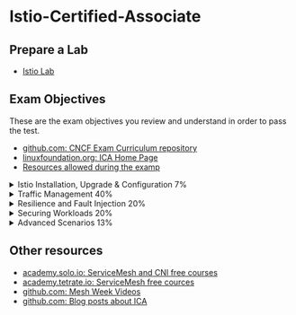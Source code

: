 # Istio-Certified-Associate

## Prepare a Lab
- [Istio Lab](labs/README.md)

## Exam Objectives

These are the exam objectives you review and understand in order to pass the test.

* [github.com: CNCF Exam Curriculum repository ](https://github.com/cncf/curriculum)
* [linuxfoundation.org: ICA Home Page](https://training.linuxfoundation.org/certification/istio-certified-associate-ica/)
* [Resources allowed during the examp](https://docs.linuxfoundation.org/tc-docs/certification/certification-resources-allowed#istio-certified-associate-ica)

<details><summary>Istio Installation, Upgrade & Configuration 7%</summary>
<p>

- [Using the Istio CLI to install a basic cluster](https://istio.io/latest/docs/setup/install/istioctl/)
  - [youtube.com: Mesh Week (Session 1)](https://www.youtube.com/watch?v=w_8Gg_jsAbU)
  - [istio.io: Installation Configuration Profiles](https://istio.io/latest/docs/setup/additional-setup/config-profiles/)
- [Customizing the Istio installation with the IstioOperator API](https://istio.io/latest/docs/reference/config/istio.operator.v1alpha1/)
- [Using overlays to manage Istio component settings](https://istio.io/latest/docs/setup/additional-setup/customize-installation/#identify-an-istio-component)

</p>
</details>

<details><summary>Traffic Management 40%</summary>
<p>

- [Controlling network traffic flows within a service mesh](https://istio.io/latest/docs/tasks/traffic-management/request-routing/)
  - [youtube.com: Mesh Week (Session 2)](https://www.youtube.com/watch?v=Q-l1z3ejc8Q)
  - [solo.io: Istio Networking in Depth](https://www.solo.io/blog/istios-networking-in-depth/)
- [Configuring sidecar injection](https://istio.io/latest/docs/setup/additional-setup/sidecar-injection/)
- [Using the Gateway resource to configure ingress and egress traffic](https://istio.io/latest/docs/reference/config/networking/gateway/)
  - [istio.io: Egress Gateway](https://istio.io/latest/docs/tasks/traffic-management/egress/egress-gateway/)
  - [istio.io: Virtualservice](https://istio.io/latest/docs/reference/config/networking/virtual-service/)
- [Understanding how to use ServiceEntry resources for adding entries to internal service registry](https://istio.io/latest/docs/reference/config/networking/service-entry/)
  - [solo.io: Istio multi-cluster traffic](https://www.solo.io/blog/istio-multi-cluster-traffic-debugging/)
- [Define traffic policies using DestinationRule](https://istio.io/latest/docs/reference/config/networking/destination-rule/)
- [Configure traffic mirroring capabilities](https://istio.io/latest/docs/tasks/traffic-management/mirroring/)
  - [envoyproxy.io: HTTP route components](https://www.envoyproxy.io/docs/envoy/latest/api-v3/config/route/v3/route_components.proto#config-route-v3-routeaction-requestmirrorpolicy)

</p>
</details>

<details><summary>Resilience and Fault Injection 20%</summary>
<p>

- [Configuring circuit breakers (with or without outlier detection)]()
- [Using resilience features]()
- [Creating fault injection]()

</p>
</details>

<details><summary>Securing Workloads 20%</summary>
<p>

- [Understand Istio security features]()
- [Set up Istio authorization for HTTP/TCP traffic in the mesh]()
- [Configure mutual TLS at mesh, namespace, and workload levels]()

</p>
</details>

<details><summary>Advanced Scenarios 13%</summary>
<p>

- [Understand how to onboard non-Kubernetes workloads to the mesh]()
- [Troubleshoot configuration issues]()

</p>
</details>

## Other resources
- [academy.solo.io: ServiceMesh and CNI  free courses](https://academy.solo.io/learn)
- [academy.tetrate.io: ServiceMesh free cources](https://academy.tetrate.io/collections)
- [github.com: Mesh Week Videos](https://github.com/solo-io/mesh-week)
- [github.com: Blog posts about ICA](https://github.com/yuyatinnefeld/istio?tab=readme-ov-file)
